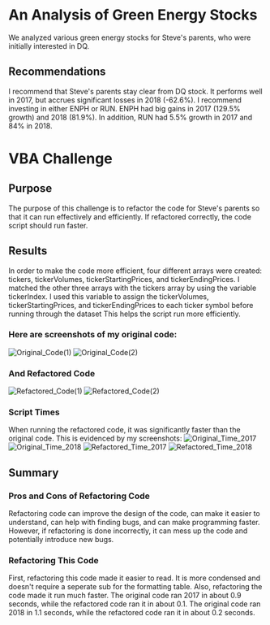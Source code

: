 # An Analysis of Green Energy Stocks
We analyzed various green energy stocks for Steve's parents, who were initially interested in DQ. 
## Recommendations
I recommend that Steve's parents stay clear from DQ stock. It performs well in 2017, but accrues significant losses in 2018 (-62.6%). I recommend investing in either ENPH or RUN. ENPH had big gains in 2017 (129.5% growth) and 2018 (81.9%). In addition, RUN had 5.5% growth in 2017 and 84% in 2018.
# VBA Challenge
## Purpose
The purpose of this challenge is to refactor the code for Steve's parents so that it can run effectively and efficiently. If refactored correctly, the code script should run faster.
## Results
In order to make the code more efficient, four different arrays were created: tickers, tickerVolumes, tickerStartingPrices, and tickerEndingPrices.
I matched the other three arrays with the tickers array by using the variable tickerIndex.
I used this variable to assign the tickerVolumes, tickerStartingPrices, and tickerEndingPrices to each ticker symbol before running through the dataset
This helps the script run more efficiently.
### Here are screenshots of my original code:
![Original_Code(1)](path/to/Original_Code(1).png)
![Original_Code(2)](path/to/Original_Code(2).png)
### And Refactored Code
![Refactored_Code(1)](path/to/Refactored_Code(1).png)
![Refactored_Code(2)](path/to/Refactored_Code(2).png)
### Script Times
When running the refactored code, it was significantly faster than the original code.
This is evidenced by my screenshots:
![Original_Time_2017](path/to/Original_Time_2017.png)
![Original_Time_2018](path/to/Original_Time_2018.png)
![Refactored_Time_2017](path/to/Refactored_Time_2017.png)
![Refactored_Time_2018](path/to/Refactored_Time_2018.png)
## Summary
### Pros and Cons of Refactoring Code
Refactoring code can improve the design of the code, can make it easier to understand, can help with finding bugs, and can make programming faster.
However, if refactoring is done incorrectly, it can mess up the code and potentially introduce new bugs.
### Refactoring This Code
First, refactoring this code made it easier to read. It is more condensed and doesn't require a seperate sub for the formatting table. 
Also, refactoring the code made it run much faster. The original code ran 2017 in about 0.9 seconds, while the refactored code ran it in about 0.1.
The original code ran 2018 in 1.1 seconds, while the refactored code ran it in about 0.2 seconds.




